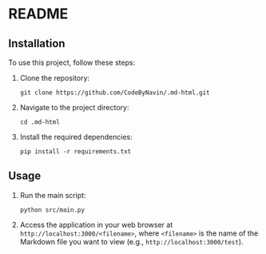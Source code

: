 # README

## Installation

To use this project, follow these steps:

1. Clone the repository:
   ```
   git clone https://github.com/CodeByNavin/.md-html.git
   ```
2. Navigate to the project directory:
   ```
   cd .md-html
   ```
3. Install the required dependencies:
   ```
   pip install -r requirements.txt
   ```

## Usage

1. Run the main script:
   ```
   python src/main.py
   ```
2. Access the application in your web browser at `http://localhost:3000/<filename>`, where `<filename>` is the name of the Markdown file you want to view (e.g., `http://localhost:3000/test`).